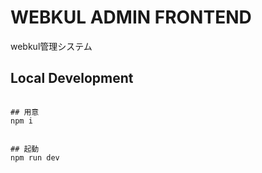 # WEBKUL ADMIN FRONTEND
webkul管理システム

## Local Development
```shell script

## 用意
npm i


## 起動
npm run dev
```
